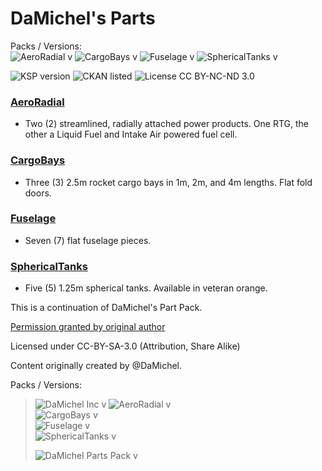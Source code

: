 <!-- Readme.md v1.2.0.0
DaMichel's Parts (DMP)
created: 17 Jul 18
updated: 17 Feb 2020 -->

# DaMichel's Parts
Packs / Versions:  
![AeroRadial v](https://img.shields.io/endpoint?url=https://raw.githubusercontent.com/zer0Kerbal/AeroRadial/master/json/mod.json) ![CargoBays v](https://img.shields.io/endpoint?url=https://raw.githubusercontent.com/zer0Kerbal/CargoBays/master/json/mod.json) ![Fuselage v](https://img.shields.io/endpoint?url=https://raw.githubusercontent.com/zer0Kerbal/Fuselage/master/json/mod.json) ![SphericalTanks v](https://img.shields.io/endpoint?url=https://raw.githubusercontent.com/zer0Kerbal/SphericalTanks/master/json/mod.json)

 ![KSP version](https://img.shields.io/endpoint?url=https%3A%2F%2Fraw.githubusercontent.com%2Fzer0Kerbal%2FDaMichel%2Fmaster%2Fjson%2Fksp.json) ![CKAN listed](https://img.shields.io/badge/CKAN-DaMichel-brightgreen.svg) ![License CC BY-NC-ND 3.0](https://img.shields.io/endpoint?url=https%3A%2F%2Fraw.githubusercontent.com%2Fzer0Kerbal%2FDaMichel%2Fmaster%2Fjson%2Flicense.json)
 
  ### [AeroRadial](https://github.com/zer0Kerbal/AeroRadial)
 * Two (2) streamlined, radially attached power products. One RTG, the other a Liquid Fuel and Intake Air powered fuel cell.
 
 ### [CargoBays](https://github.com/zer0Kerbal/CargoBays)
 
 * Three (3) 2.5m rocket cargo bays in 1m, 2m, and 4m lengths. Flat fold doors.
  
 ### [Fuselage](https://github.com/zer0Kerbal/Fuselage)
 
 * Seven (7) flat fuselage pieces.
 
 ### [SphericalTanks](https://github.com/zer0Kerbal/SphericalTanks)
 
 * Five (5) 1.25m spherical tanks. Available in veteran orange.
 
This is a continuation of DaMichel's Part Pack.

[Permission granted by original author](http://forum.kerbalspaceprogram.com/index.php?/topic/55842-partswip-damichels-partsfuselage-r2-2222015/&do=findComment&comment=2568712)

Licensed under CC-BY-SA-3.0 (Attribution, Share Alike)

Content originally created by @DaMichel.


Packs / Versions:  
> ![DaMichel Inc v](https://img.shields.io/endpoint?url=https://raw.githubusercontent.com/zer0Kerbal/DaMichel/master/json/mod.json) 
> ![AeroRadial v](https://img.shields.io/endpoint?url=https://raw.githubusercontent.com/zer0Kerbal/AeroRadial/master/json/mod.json)  
> ![CargoBays v](https://img.shields.io/endpoint?url=https://raw.githubusercontent.com/zer0Kerbal/CargoBays/master/json/mod.json)  
> ![Fuselage v](https://img.shields.io/endpoint?url=https://raw.githubusercontent.com/zer0Kerbal/Fuselage/master/json/mod.json)  
> ![SphericalTanks v](https://img.shields.io/endpoint?url=https://raw.githubusercontent.com/zer0Kerbal/SphericalTanks/master/json/mod.json)  
>  
> ![DaMichel Parts Pack v](https://img.shields.io/endpoint?url=https://raw.githubusercontent.com/zer0Kerbal/DaMichelPartsPack/master/json/mod.json) 

<!-- CC BY-NC-ND 3.0 Unported by zer0Kerbal-->
 
